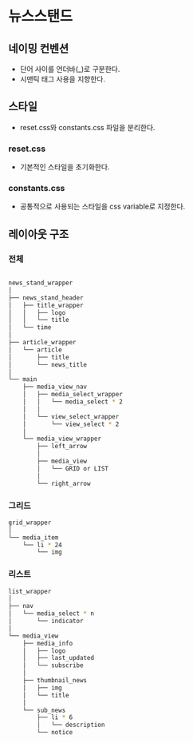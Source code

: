 # 뉴스스탠드

## 네이밍 컨벤션

* 단어 사이를 언더바(_)로 구분한다.
* 시맨틱 태그 사용을 지향한다.

## 스타일

* reset.css와 constants.css 파일을 분리한다.

### reset.css

* 기본적인 스타일을 초기화한다.

### constants.css

* 공통적으로 사용되는 스타일을 css variable로 지정한다.

## 레이아웃 구조

### 전체

```bash

news_stand_wrapper
│
├── news_stand_header
│   ├── title_wrapper
│   │   ├── logo
│   │   └── title
│   └── time
│
├── article_wrapper
│   └── article
│       ├── title
│       └── news_title
│
└── main
    ├── media_view_nav
    │   ├── media_select_wrapper
    │   │   └── media_select * 2
    │   │
    │   └── view_select_wrapper
    │       └── view_select * 2
    │
    └── media_view_wrapper
        ├── left_arrow
        │
        ├── media_view
        │   └── GRID or LIST
        │
        └── right_arrow

```

### 그리드

```bash
grid_wrapper
│
└── media_item
    └── li * 24
        └── img


```

### 리스트
  
```bash
list_wrapper
│
├── nav
│   └── media_select * n
│       └── indicator
│
└── media_view
    ├── media_info
    │   ├── logo
    │   ├── last_updated
    │   └── subscribe
    │
    ├── thumbnail_news
    │   ├── img
    │   └── title
    │
    └── sub_news
        ├── li * 6
        │   └── description
        └── notice
```
